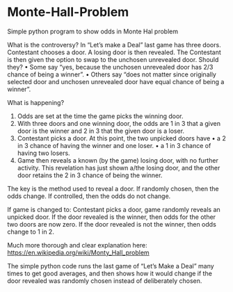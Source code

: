 # Monte-Hall-Problem
Simple python program to show odds in Monte Hal problem

What is the controversy?
In “Let’s make a Deal” last game has three doors. Contestant chooses a door. A losing door is then revealed. The Contestant is then given the option to swap to the unchosen unrevealed door. Should they?
•	Some say “yes, because the unchosen unrevealed door has 2/3 chance of being a winner”.
•	Others say “does not matter since originally selected door and unchosen unrevealed door have equal chance of being a winner”.


What is happening?
1.	Odds are set at the time the game picks the winning door.
2.	With three doors and one winning door, the odds are 1 in 3 that a given door is the winner and 2 in 3 that the given door is a loser.
3.	Contestant picks a door. At this point, the two unpicked doors have
•	a 2 in 3 chance of having the winner and one loser.
•	a 1 in 3 chance of having two losers.
4.	Game then reveals a known (by the game) losing door, with no further activity. This revelation has just shown a/the losing door, and the other door retains the 2 in 3 chance of being the winner.

The key is the method used to reveal a door.
If randomly chosen, then the odds change.
If controlled, then the odds do not change.


If game is changed to:
Contestant picks a door, game randomly reveals an unpicked door.
If the door revealed is the winner, then odds for the other two doors are now zero.
If the door revealed is not the winner, then odds change to 1 in 2.


Much more thorough and clear explanation here:
https://en.wikipedia.org/wiki/Monty_Hall_problem


The simple python code runs the last game of “Let’s Make a Deal” many times to get good averages, and then shows how it would change if the door revealed was randomly chosen instead of deliberately chosen.
